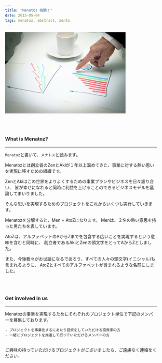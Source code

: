```yaml
---
title: "Menatoz 始動！"
date: 2015-05-04
tags: menatoz, abstract, zenta
---
```


![menatoz](../images/business_image.jpg)

<br>
<br>

### What is Menatoz?
---

`Menatoz`と書いて、`メナトス`と読みます。

Menatozとは創立者のZenとAkiが１年以上温めてきた、事業に対する熱い思いを実現に移すための組織です。

ZenとAkiはこの世界をよりよくするための事業プランやビジネスを日々語り合い、
皆が幸せになれると同時に利益を上げることのできるビジネスモデルを議論してまいりました。

そんな思いを実現するためのプロジェクトをこれからいくつも実行していきます。
<br>

Menatozを分解すると、Men + AtoZになります。
Menは、２名の熱い意思を持った男たちを表しています。
<br>

AtoZは、アルファベットのAからZまでを包含する広いことを実現するという意味を含むと同時に、
創立者であるAkiとZenの頭文字をとってAからZとしました。
<br>

また、今後我々がお世話になるであろう、すべての人々の頭文字(イニシャル)も含まれるように、
AtoZとすべてのアルファベットが含まれるような名前にしました。

<br>
<br>

### Get involved in us
---

Menatozの事業を実現するためにそれぞれのプロジェクト単位で下記のメンバーを募集しております。
<br>

```
- プロジェクトを事業化するにあたり投資をしていただける投資家の方 
- 一緒にプロジェクトを推進して行っていただけるメンバーの方 
```

<br>
ご興味の持っていただけるプロジェクトがございましたら、ご遠慮なく連絡をください。

<br>
